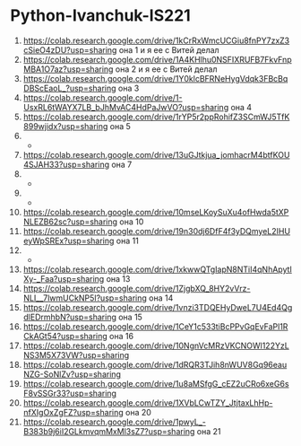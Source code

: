 # Python-Ivanchuk-IS221
1. https://colab.research.google.com/drive/1kCrRxWmcUCGiu8fnPY7zxZ3cSieO4zDU?usp=sharing она 1 и я ее с Витей делал
2. https://colab.research.google.com/drive/1A4KHlhu0NSFIXRUFB7FkvFnpMBA1O7az?usp=sharing она 2 и я ее с Витей делал
3. https://colab.research.google.com/drive/1Y0klcBFRNeHygVdqk3FBcBqDBScEaoL_?usp=sharing она 3
4. https://colab.research.google.com/drive/1-UsxRL6tWAYX7LB_bJhMvAC4HdPaJwVO?usp=sharing она 4
5. https://colab.research.google.com/drive/1rYP5r2ppRohifZ3SCmWJ5TfK899wjidx?usp=sharing она 5
6. -
7. https://colab.research.google.com/drive/13uGJtkjua_jomhacrM4btfKOU4SJAH33?usp=sharing она 7
8. -
9. -
10. https://colab.research.google.com/drive/10mseLKoySuXu4ofHwda5tXPNLEZB62sc?usp=sharing она 10 
11. https://colab.research.google.com/drive/19n30dj6DfF4f3yDQmyeL2IHUeyWpSREx?usp=sharing она 11
12. -
13. https://colab.research.google.com/drive/1xkwwQTgIapN8NTiI4qNhApytIXy-_Faa?usp=sharing она 13
14. https://colab.research.google.com/drive/1ZjgbXQ_8HY2vVrz-NLI__7lwmUCkNP5I?usp=sharing она 14
15. https://colab.research.google.com/drive/1vnzi3TDQEHyDweL7U4Ed4QgdlEDrmhbN?usp=sharing она 15
16. https://colab.research.google.com/drive/1CeY1c533tiBcPPvGqEvFaPl1RCkAGt54?usp=sharing она 16
17. https://colab.research.google.com/drive/10NgnVcMRzVKCNOWl122YzLNS3M5X73VW?usp=sharing
18. https://colab.research.google.com/drive/1dRQR3TJih8nWUV8Gq96eauNZG-SoNlZv?usp=sharing
19. https://colab.research.google.com/drive/1u8aMSfgG_cEZ2uCRo6xeG6sF8vSSGr33?usp=sharing
20. https://colab.research.google.com/drive/1XVbLCwTZY_JtjtaxLhHp-nfXIgOxZgFZ?usp=sharing она 20
21. https://colab.research.google.com/drive/1pwyL_-B383b9j6iI2GLkmvqmMxMl3sZ7?usp=sharing она 21
